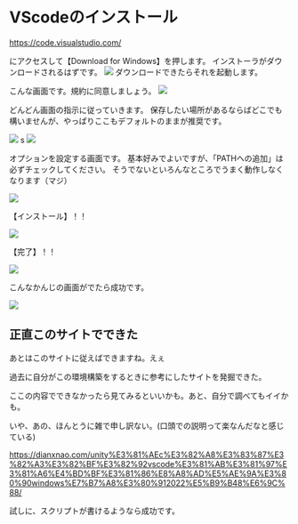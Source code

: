 # VScodeのインストール
https://code.visualstudio.com/

にアクセスして【Download for Windows】を押します。
インストーラがダウンロードされるはずです。
![](../img/5-1.png)
ダウンロードできたらそれを起動します。

こんな画面です。規約に同意しましょう。
![](../img/5-2.png)

どんどん画面の指示に従っていきます。
保存したい場所があるならばどこでも構いませんが、やっぱりここもデフォルトのままが推奨です。

![](../img/5-3.png)
s
![](../img/5-4.png)

オプションを設定する画面です。
基本好みでよいですが、「PATHへの追加」は必ずチェックしてください。
そうでないといろんなところでうまく動作しなくなります（マジ）

![](../img/5-5.png)

【インストール】！！

![](../img/5-6.png)

【完了】！！

![](../img/5-7.png)

こんなかんじの画面がでたら成功です。

![](../img/5-8.png)

## 正直このサイトでできた
あとはこのサイトに従えばできますね。えぇ

過去に自分がこの環境構築をするときに参考にしたサイトを発掘できた。

ここの内容でできなかったら見てみるといいかも。あと、自分で調べてもイイかも。

いや、あの、ほんとうに雑で申し訳ない。(口頭での説明って楽なんだなと感じている)


https://dianxnao.com/unity%E3%81%AEc%E3%82%A8%E3%83%87%E3%82%A3%E3%82%BF%E3%82%92vscode%E3%81%AB%E3%81%97%E3%81%A6%E4%BD%BF%E3%81%86%E8%A8%AD%E5%AE%9A%E3%80%90windows%E7%B7%A8%E3%80%912022%E5%B9%B48%E6%9C%88/

試しに、スクリプトが書けるようなら成功です。
